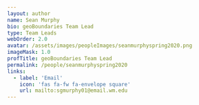 ```yaml
---
layout: author
name: Sean Murphy
bio: geoBoundaries Team Lead
type: Team Leads
webOrder: 2.0
avatar: /assets/images/peopleImages/seanmurphyspring2020.png
imageMask: 1.0
profTitle: geoBoundaries Team Lead
permalink: /people/seanmurphyspring2020
links:
  - label: 'Email'
    icon: 'fas fa-fw fa-envelope square'
    url: mailto:sgmurphy01@email.wm.edu
---
```

